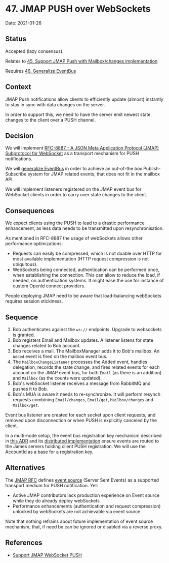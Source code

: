 # 47. JMAP PUSH over WebSockets

Date: 2021-01-26

## Status

Accepted (lazy consensus).

Relates to [45. Support JMAP Push with Mailbox/changes implementation](0045-support-jmap-push-with-mailbox-changes-implementation.md)

Requires [46. Generalize EventBus](0046-generalize-event-bus.md)

## Context

JMAP Push notifications allow clients to efficiently update (almost) instantly to stay in sync with data changes on the server. 

In order to support this, we need to have the server emit newest state changes to the client over a PUSH channel.

## Decision

We will implement [RFC-8887 - A JSON Meta Application Protocol (JMAP) Subprotocol for WebSocket](https://tools.ietf.org/html/rfc8887) 
as a transport mechanism for PUSH notifications.

We will [generalize EventBus](0046-generalize-event-bus.md) in order to achieve an out-of-the box Publish-Subscribe 
system for JMAP related events, that does not fit in the mailbox API.

We will implement listeners registered on the JMAP event bus for WebSocket clients in order to carry over state changes
to the client.

## Consequences

We expect clients using the PUSH to lead to a drastic performance enhancement, as less data needs to be transmitted upon
resynchronisation.

As mentioned in RFC-8887 the usage of webSockets allows other performance optimizations:
 - Requests can easily be compressed, which is not doable over HTTP for most available implementation (HTTP request 
compression is not ubiquitous).
 - WebSockets being connected, authentication can be performed once, when establishing the connection. This can allow to
reduce the load, if needed, on authentication systems. It might ease the use for instance of custom OpenId connect 
providers.

People deploying JMAP need to be aware that load-balancing webSockets requires session stickiness.

## Sequence

 1. Bob authenticates against the `ws://` endpoints. Upgrade to websockets is granted.
 2. Bob registers Email and Mailbox updates. A listener listens for state changes related to Bob account.
 3. Bob receives a mail. The MailboxManager adds it to Bob's mailbox. An `Added` event is fired on the mailbox event bus.
 4. The `MailboxChangeListener` processes the Added event, handles delegation, records the state change, and fires related
 events for each account on the JMAP event bus, for both `Email` (as there is an addition) and `Mailbox` (as the counts 
 were updated).
 5. Bob's webSocket listener receives a message from RabbitMQ and pushes it to Bob.
 6. Bob's MUA is aware it needs to re-synchronize. It will perform resynch requests combining `Email/changes`, `Email/get`,
 `Mailbox/changes` and `Mailbox/get`.
 
Event bus listener are created for each socket upon client requests, and removed upon disconnection or when PUSH is
explicitly canceled by the client.

In a multi-node setup, the event bus registration key mechanism described in [this ADR](0037-eventbus.md) and its 
[distributed implementation](0038-distributed-eventbus.md) ensure events are routed to
the James servers holding client PUSH registration. We will use the AccountId as a base for a registration key.
 
## Alternatives

The [JMAP RFC](https://tools.ietf.org/html/rfc8620) defines [event source](https://www.w3.org/TR/eventsource/) (Server 
Sent Events) as a supported transport medium for PUSH notification. Yet:

 - Active JMAP contributors lack production experience on Event source while they do already deploy webSockets
 - Performance enhancements (authentication and request compression) unlocked by webSockets are not achievable via event 
 source.
 
 Note that nothing refrains about future implementation of event source mechanism, that, if need be can be ignored or
 disabled via a reverse proxy.
 
## References

- [Support JMAP WebSocket PUSH](https://issues.apache.org/jira/browse/JAMES-3491)
